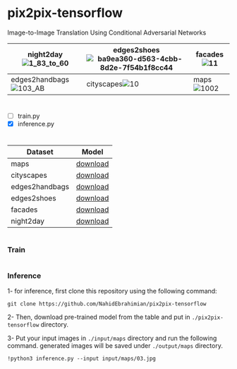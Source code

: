 # pix2pix-tensorflow
Image-to-Image Translation Using Conditional Adversarial Networks

|night2day![1_83_to_60](https://user-images.githubusercontent.com/82975802/140188194-9168b7a0-c83a-467e-b26a-2dad7868a235.jpg)|edges2shoes![ba9ea360-d563-4cbb-8d2e-7f54b1f8cc44](https://user-images.githubusercontent.com/82975802/140188431-16737fc6-3d02-4d7a-b0f5-4f228cb6f467.jpeg)|facades![11](https://user-images.githubusercontent.com/82975802/140188508-3b505b02-dbc2-4826-a0f4-37727502b4b7.jpg)|
| ------------- | ------------- | ------------- |
|edges2handbags![103_AB](https://user-images.githubusercontent.com/82975802/140189363-99aa1203-10e1-4f87-92e3-e3283cf077d3.jpg)| cityscapes![10](https://user-images.githubusercontent.com/82975802/140188577-c6936293-9a7f-4301-8e93-79cc08b9525c.jpg)|maps![1002](https://user-images.githubusercontent.com/82975802/140189945-fd63e667-093d-48be-abab-69526bb8df88.jpg)|


#


- [ ] train.py
- [x] inference.py

#

| Dataset  | Model |
| ------------- | ------------- |
|maps|[download]( https://drive.google.com/file/d/1-aGQ78qFieai5CkBiUhz3Hw1b-EudpO4/view?usp=sharing)|
|cityscapes|[download]( https://drive.google.com/file/d/1-EMn9piSvsYnLnlcH1HyODeyqbC9FjRb/view?usp=sharing)      |
|edges2handbags|[download]( https://drive.google.com/file/d/10MStW9oQ3R591G_SWi9fdLQQ5ikwQtUZ/view?usp=sharing)      |
|edges2shoes|[download]( https://drive.google.com/file/d/1-XypWpkrefi-rmRRXFDHbvHWAyADDvqc/view?usp=sharing)     |
|facades|[download]( https://drive.google.com/file/d/1-r1C9hrm0rDo9h7odbjc85SIbxbFitaz/view?usp=sharing)     |
|night2day|[download]( https://drive.google.com/file/d/1-Yex8Ujb7fDW_SGYR_yrhK9Tu3GykrCy/view?usp=sharing)      |

#

### Train

#

### Inference

1- for inference, first clone this repository using the following command:

```
git clone https://github.com/NahidEbrahimian/pix2pix-tensorflow
```

2- Then, download pre-trained model from the table and put in `./pix2pix-tensorflow` directory.

3- Put your input images in `./input/maps` directory and run the following command. generated images will be saved under `./output/maps` directory. 

```
!python3 inference.py --input input/maps/03.jpg
```
